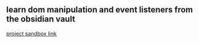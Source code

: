 ## learn dom manipulation and event listeners from the obsidian vault

[project sandbox link](https://stackblitz.com/edit/dom-project-chaiaurcode?file=index.html)
